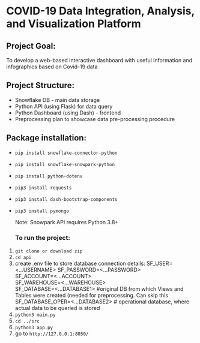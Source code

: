 # COVID-19 Data Integration, Analysis, and Visualization Platform

## Project Goal:
To develop a web-based interactive dashboard with useful information and infographics based on Covid-19 data

## Project Structure:
- Snowflake DB - main data storage
- Python API (using Flask) for data query
- Python Dashboard (using Dash) - frontend
- Preprocessing plan to showcase data pre-processing procedure

## Package installation:
- `pip install snowflake-connector-python`
- `pip install snowflake-snowpark-python`
- `pip install python-dotenv`
- `pip3 install requests`
- `pip3 install dash-bootstrap-components`
- `pip3 install pymongo`

  Note: Snowpark API requires Python 3.8+

  ### To run the project:
1. `git clone or download zip`
2. `cd api`
3. create .env file to store database connection details:
SF_USER=<...USERNAME>
SF_PASSWORD=<...PASSWORD>  
SF_ACCOUNT=<...ACCOUNT>  
SF_WAREHOUSE=<...WAREHOUSE>  
SF_DATABASE=<...DATABASE1> #original DB from which Views and Tables were created (needed for preprocessing. Can skip this  
SF_DATABASE_OPER=<...DATABASE2> # operational database, where actual data to be queried is stored 
6. `python3 main.py`
7. `cd ../src`
8. `python3 app.py`
9. go to `http://127.0.0.1:8050/`
